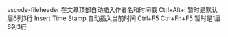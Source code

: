 
vscode-fileheader 在文章顶部自动插入作者名和时间戳 Ctrl+Alt+I 暂时是默认层6列3行
Insert Time Stamp 自动插入当前时间 Ctrl+F5 Ctrl+Fn+F5 暂时是1层6列3行
